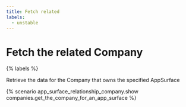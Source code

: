 ```yaml
---
title: Fetch related
labels:
  - unstable
---
```


# Fetch the related Company

{% labels %}

Retrieve the data for the Company that owns the specified AppSurface

{% scenario app_surface_relationship_company.show companies.get_the_company_for_an_app_surface %}
